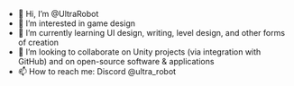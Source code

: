 - 👋 Hi, I’m @UltraRobot
- 👀 I’m interested in game design
- 🌱 I’m currently learning UI design, writing, level design, and other forms of creation
- 💞️ I’m looking to collaborate on Unity projects (via integration with GitHub) and on open-source software & applications
- 📫 How to reach me: Discord @ultra_robot

<!---
UltraRobot/UltraRobot is a ✨ special ✨ repository because its `README.md` (this file) appears on your GitHub profile.
You can click the Preview link to take a look at your changes.
--->
